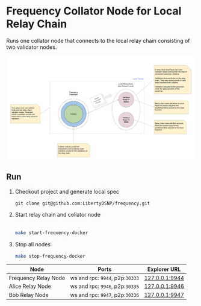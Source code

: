 # Frequency Collator Node for Local Relay Chain

Runs one collator node that connects to the local relay chain consisting of two validator nodes.

![](https://github.com/LibertyDSNP/frequency/blob/main/docs/images/local-dev-env-option-2.jpg?raw=true)

## Run

1.  Checkout project and generate local spec

    ```
    git clone git@github.com:LibertyDSNP/frequency.git
    ```

1.  Start relay chain and collator node

    ```sh

    make start-frequency-docker
    ```

1.  Stop all nodes

    ```sh
    make stop-frequency-docker
    ```

| **Node**             | **Ports**                           | **Explorer URL**                                                                          |
| -------------------- | ----------------------------------- | ----------------------------------------------------------------------------------------- |
| Frequency Relay Node | ws and rpc: `9944`, p2p:`30333`     | [127.0.0.1:9944](https://polkadot.js.org/apps/?rpc=ws%3A%2F%2F127.0.0.1%3A9944#/explorer) |
| Alice Relay Node     | ws and rpc: `9946`, p2p:`30335`     | [127.0.0.1:9946](https://polkadot.js.org/apps/?rpc=ws%3A%2F%2F127.0.0.1%3A9946#/explorer) |
| Bob Relay Node       | ws and rpc: `9947`, p2p:`30336`     | [127.0.0.1:9947](https://polkadot.js.org/apps/?rpc=ws%3A%2F%2F127.0.0.1%3A9947#/explorer) |

```

```
